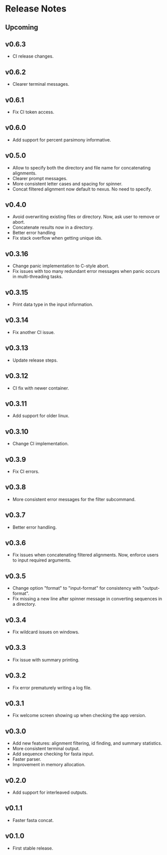 # Release Notes

## Upcoming

## v0.6.3

- CI release changes.

## v0.6.2

- Clearer terminal messages.

## v0.6.1

- Fix CI token access.

## v0.6.0

- Add support for percent parsimony informative.

## v0.5.0

- Allow to specify both the directory and file name for concatenating alignments.
- Clearer prompt messages.
- More consistent letter cases and spacing for spinner.
- Concat filtered alignment now default to nexus. No need to specify.

## v0.4.0

- Avoid overwriting existing files or directory. Now, ask user to remove or abort.
- Concatenate results now in a directory.
- Better error handling
- Fix stack overflow when getting unique ids.

## v0.3.16

- Change panic implementation to C-style abort.
- Fix issues with too many redundant error messages when panic occurs in multi-threading tasks.

## v0.3.15

- Print data type in the input information.

## v0.3.14

- Fix another CI issue.

## v0.3.13

- Update release steps.

## v0.3.12

- CI fix with newer container.

## v0.3.11

- Add support for older linux.

## v0.3.10

- Change CI implementation.

## v0.3.9

- Fix CI errors.

## v0.3.8

- More consistent error messages for the filter subcommand.

## v0.3.7

- Better error handling.

## v0.3.6

- Fix issues when concatenating filtered alignments. Now, enforce users to input required arguments.

## v0.3.5

- Change option "format" to "input-format" for consistency with "output-format".
- Fix missing a new line after spinner message in converting sequences in a directory.

## v0.3.4

- Fix wildcard issues on windows.

## v0.3.3

- Fix issue with summary printing.

## v0.3.2

- Fix error prematurely writing a log file.

## v0.3.1

- Fix welcome screen showing up when checking the app version.

## v0.3.0

- Add new features: alignment filtering, id finding, and summary statistics.
- More consistent terminal output.
- Add sequence checking for fasta input.
- Faster parser.
- Improvement in memory allocation.

## v0.2.0

- Add support for interleaved outputs.

## v0.1.1

- Faster fasta concat.

## v0.1.0

- First stable release.
